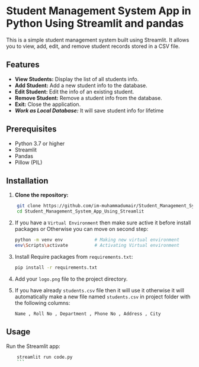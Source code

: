 # Student Management System App in Python Using Streamlit and pandas

This is a simple student management system built using Streamlit. It allows you to view, add, edit, and remove student records stored in a CSV file.

## Features

- **View Students:** Display the list of all students info.
- **Add Student:** Add a new student info to the database.
- **Edit Student:** Edit the info of an existing student.
- **Remove Student:** Remove a student info from the database.
- **Exit:** Close the application.
- ***Work as Local Database:*** It will save student info for lifetime

## Prerequisites

- Python 3.7 or higher
- Streamlit
- Pandas
- Pillow (PIL)

## Installation
1. **Clone the repository:**
```sh
    git clone https://github.com/im-muhammadumair/Student_Management_System_App_Using_Streamlit.git
    cd Student_Management_System_App_Using_Streamlit

```

2. If you have a `Virtual Environment` then make sure active it before install packages or Otherwise you can move on second step:

    ```sh
    python -m venv env            # Making new virtual environment
    env\Scripts\activate          # Activating Virtual environment
    ```

3. Install Require packages from `requirements.txt`:

    ```sh
    pip install -r requirements.txt
    ```

4. Add your `logo.png` file to the project directory.

4. If you have already `students.csv` file then it will use it otherwise it will automatically make a new file named `students.csv` in project folder with the following columns:

    ```csv
    Name , Roll No , Department , Phone No , Address , City
    ```

## Usage

Run the Streamlit app:

```sh
    streamlit run code.py
    ```

